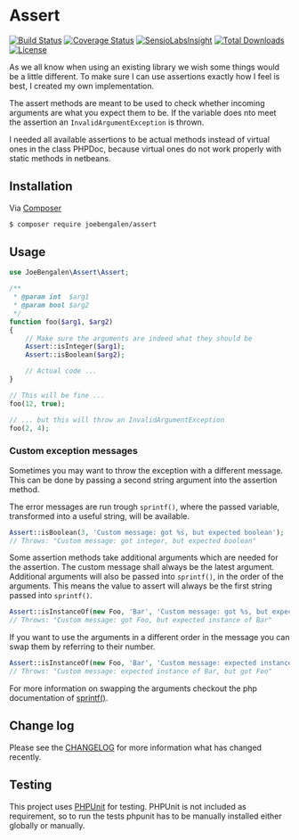 # Assert

[![Build Status](https://travis-ci.org/JoeBengalen/Assert.svg?branch=1.0)](https://travis-ci.org/JoeBengalen/Assert)
[![Coverage Status](https://coveralls.io/repos/JoeBengalen/Assert/badge.svg?branch=1.0)](https://coveralls.io/github/JoeBengalen/Assert?branch=1.0)
[![SensioLabsInsight](https://insight.sensiolabs.com/projects/563b0f45-b895-486b-b504-2658b1e3672c/mini.png)](https://insight.sensiolabs.com/projects/563b0f45-b895-486b-b504-2658b1e3672c)
[![Total Downloads](https://poser.pugx.org/joebengalen/assert/downloads)](https://packagist.org/packages/joebengalen/assert)
[![License](https://poser.pugx.org/joebengalen/assert/license)](LICENSE.md)

As we all know when using an existing library we wish some things would be a little different. To make sure I can use assertions exactly how I feel is best, I created my own implementation.

The assert methods are meant to be used to check whether incoming arguments are what you expect them to be. If the variable does nto meet the assertion an `InvalidArgumentException` is thrown.

I needed all available assertions to be actual methods instead of virtual ones in the class PHPDoc, because virtual ones do not work properly with static methods in netbeans.

## Installation

Via [Composer](https://getcomposer.org)

``` bash
$ composer require joebengalen/assert
```

## Usage

```php
use JoeBengalen\Assert\Assert;

/**
 * @param int  $arg1
 * @param bool $arg2
 */
function foo($arg1, $arg2)
{
    // Make sure the arguments are indeed what they should be
    Assert::isInteger($arg1);
    Assert::isBoolean($arg2);

    // Actual code ...
}

// This will be fine ...
foo(12, true);

// ... but this will throw an InvalidArgumentException
foo(2, 4);
```

### Custom exception messages

Sometimes you may want to throw the exception with a different message. This can be done by passing a second string argument into the assertion method.

The error messages are run trough `sprintf()`, where the passed variable, transformed into a useful string, will be available.

```php
Assert::isBoolean(3, 'Custom message: got %s, but expected boolean');
// Throws: "Custom message: got integer, but expected boolean"
```

Some assertion methods take additional arguments which are needed for the assertion. The custom message shall always be the latest argument. Additional arguments will also be passed into `sprintf()`, in the order of the arguments. This means the value to assert will always be the first string passed into `sprintf()`.

```php
Assert::isInstanceOf(new Foo, 'Bar', 'Custom message: got %s, but expected instance of %s');
// Throws: "Custom message: got Foo, but expected instance of Bar"
```

If you want to use the arguments in a different order in the message you can swap them by referring to their number.

```php
Assert::isInstanceOf(new Foo, 'Bar', 'Custom message: expected instance of %2$s, but got %s');
// Throws: "Custom message: expected instance of Bar, but got Foo"
```

For more information on swapping the arguments checkout the php documentation of [sprintf()](http://php.net/manual/en/function.sprintf.php).

## Change log

Please see the [CHANGELOG](CHANGELOG.md) for more information what has changed recently.

## Testing

This project uses [PHPUnit](https://phpunit.de) for testing. PHPUnit is not included as requirement, so to run the tests phpunit has to be manually installed either globally or manually.
